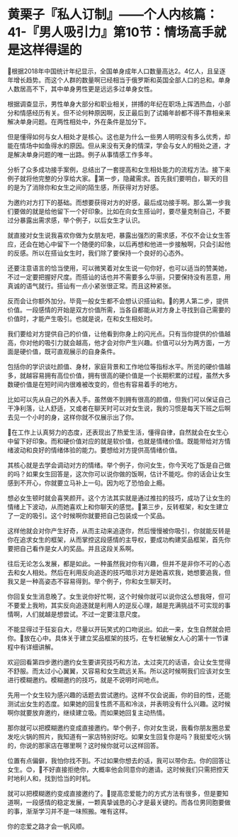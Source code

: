 # 黄栗子『私人订制』——个人内核篇：41-『男人吸引力』第10节：情场高手就是这样得逞的

🎼根据2018年中国统计年纪显示，全国单身成年人口数量高达2。4亿人，且呈逐年增长趋势。而这个人群的数量啊已经相当于俄罗斯和英国全部人口的总和。单身人数居高不下，其中单身男性更是远远多过单身女性。

根据调查显示，男性单身大部分和职业相关，拼搏的年纪在职场上挥洒热血，小部分和情感经历有关。但不论何种原因啊，反正最后到了试婚年龄都不得不靠相亲来解决单身问题。在两性相处中，外在条件是加分下。

但是懂得如何与女人相处才是核心。这也是为什么一些男人明明没有多么优秀，却能在情场中如鱼得水的原因。但从来没有天身的情深，学会与女人的相处之道，才是解决单身问题的唯一出路。例子从事情感工作多年。

分析了众多成功接手案例，总结出了一套提高和女生相处能力的流程方法。接下来例子就将他完整的分享给大家。🎼第一步，隐藏需求。首先我们要明白，聊天的目的是为了消除你和女生之间的陌生感，所获得对方好感。

为邀约对方打下的基础。而想要获得对方的好感，最后成功接手啊。那么第一步我们要做的就是给他留下一个好印象。比如在向女生搭讪时，要尽量克制自己，不要过分暴露出需求感，举个例子，以后女生才认识。

就直接对女生说我喜欢你做为女朋友吧，暴露出强烈的需求感，不仅不会让女生答应，还会在她心中留下一个随便的印象，以后再想和他进一步接触啊，只会引起他的反感。所以在搭讪女生时，我们除了要保持一个良好的心态外。

还要注意语言的恰当使用，可以微笑着对女生说一句你好，也可以适当的赞美她，不过一定要把握好尺度。而搭讪的话也并不需要多么华丽，只要保持没有恶意，用真诚的语气就行。搭讪有一点小紧张很正常。而且这种紧张。

反而会让你额外加分。毕竟一般女生都不会想认识搭讪和。🎼的男人第二步，提供价值。一段感情的开始是双方价值所需，当各自都能从对方身上寻找到自己需要的价值时，才能产生吸引。也就是说，在和女生相处时。

我们要给对方提供自己的价值，让他看到你身上的闪光点。只有当你提供的价值越高，你对他的吸引力就会越高，他才会对你产生兴趣。价值可以分为两方面，一方面是硬价值，既可直观展示的自身条件。

包括你的学识谈吐颜值、身材，家庭背景和工作地位等指标水平。所览的硬价值越多，就越容易拥有高位价值，拥有很高的硬价值是一个长期积累的过程，虽然大多数硬价值是在短时间内很难被改变的，但也有容易着手的地方。

比如可以先从自己的外表入手。虽然做不到拥有很高的颜值，但我们可以保证自己干净利落，让人舒适，又或者在聊天时可以对女生说，我的习惯是每天下班之后啊去见一个小时的身，这样你就不仅展示出了你。

🎼在工作上认真努力的态度，还表现出了热爱生活，懂得自律，自然就会在女生心中留下好印象。而和硬价值对应的就是软价值，也就是情绪价值。既能带给对方情绪波动和良好的情绪体验的能力。要想给对方提供高情绪价值。

其核心就是去学会调动对方的情绪。举个例子，你问女生，你今天吃了饭是自己做的吗？如果女生回答是，这次你可以说你做的饭啊，估计不能吃。你的话会让女生感到不开心，你就要立马补上一句。因为吃了恐怕会上瘾。

想必女生顿时就会喜笑颜开。这个方法其实就是通过推拉的技巧，成功了让女生的情绪上下波动，从而她喜欢上和你聊天的感觉。🎼第三步，反转框架，和女生建立了一定的吸引。这个时候啊你就要把自己包装成一个奖品。

这样他就会对你产生好奇，从而主动来追逐你，然后慢慢被你吸引，你就能反转是你在追求女生的框架，从而掌控这段感情的主导权，要成功构建奖品框架，首先你要把自己看作是女人的奖品。并且这段关系啊。

往后无论怎么发展，都是如此。一种虽然我对你有兴趣，但并不是非你不可的心态去和女人相处。然后在利用反向追逐的技巧暗示对方是她喜欢我，她想要追我，但我又是一种高姿态不容易得到。举个例子，你和女生聊天时。

你回复女生消息晚了。女生说你好忙啊，这个时候你就可以说你这么想我呀，但可不要爱上我哟，其实反向追逐就是利用人的逆反心理，越是充满挑战不可实现的事情啊，人们就越是想尝试。不过一定要注意尺度。

不能显得过于狂妄自大，尽量以开玩笑式的口吻说出。如此一来，女生自然就会把你。🎼放在心中。具体关于建立奖品框架的技巧，在专栏破解女人心的第十一节课程中有详细讲解。

欢迎回看第四步邀约邀约女生要讲究技巧和方法，太过突兀的话语，会让女生觉得不舒服。而太过小心翼翼，又容易和女生疏远关系。所以这时候啊我们应该对女生进行模糊邀约。模糊邀约的技巧，就是不说明时间地点。

先用一个女生较为感兴趣的话题去尝试邀约。这样不仅会说画，你的目的性，还能测试出女生的态度。如果她的回复性质不高和冷淡，并表明没有什么兴趣。这时候啊你就要放弃邀约，继续建立吸。而如果她回复主动热情。

那你就可以把模糊邀约变成直接邀约。举个例子，你对女生说，我看你朋友圈总爱发吃火锅的照片，我知道有一家店特别好吃。如果女生回复你是吗？我挺爱吃火锅的，你说的那家店在哪里啊？这时候你就可以这样回答。

位置有点偏僻，我怕你找不到。不过如果你想去的话，我可以带你去。你的回答让女生。😊，🎼不好直接拒绝你，大概率他会同意你的邀请。这时候我们只需把控天时地利人和，找到恰当的时机。

就可以把模糊邀约变成直接邀约了。🎼提高恋爱能力的方式方法有很多，但是要知道啊，一段感情的稳定发展，一颗真挚诚恳的心才是最关键的。而各位男同胞要做的事，渐渐学习并不是一味照搬。唯有这样。

你的恋爱之路才会一帆风顺。